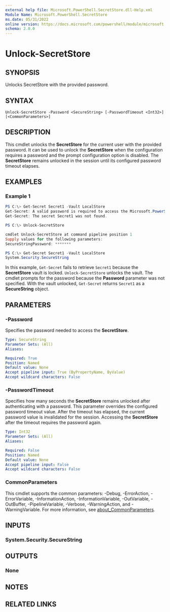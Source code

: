 ```yaml
---
external help file: Microsoft.PowerShell.SecretStore.dll-Help.xml
Module Name: Microsoft.PowerShell.SecretStore
ms.date: 05/31/2022
online version: https://docs.microsoft.com/powershell/module/microsoft.powershell.secretstore/unlock-secretstore?view=ps-modules&wt.mc_id=ps-gethelp
schema: 2.0.0
---
```


# Unlock-SecretStore

## SYNOPSIS
Unlocks SecretStore with the provided password.

## SYNTAX

```
Unlock-SecretStore -Password <SecureString> [-PasswordTimeout <Int32>] [<CommonParameters>]
```

## DESCRIPTION

This cmdlet unlocks the **SecretStore** for the current user with the provided password. It can be
used to unlock the **SecretStore** when the configuration requires a password and the prompt
configuration option is disabled. The **SecretStore** remains unlocked in the session until its
configured password timeout elapses.

## EXAMPLES

### Example 1

```powershell
PS C:\> Get-Secret Secret1 -Vault LocalStore
Get-Secret: A valid password is required to access the Microsoft.PowerShell.SecretStore vault.
Get-Secret: The secret Secret1 was not found.

PS C:\> Unlock-SecretStore

cmdlet Unlock-SecretStore at command pipeline position 1
Supply values for the following parameters:
SecureStringPassword: *******

PS C:\> Get-Secret Secret1 -Vault LocalStore
System.Security.SecureString
```

In this example, `Get-Secret` fails to retrieve `Secret1` because the **SecretStore** vault is
locked. `Unlock-SecretStore` unlocks the vault. The cmdlet prompts for the password because the
**Password** parameter was not specified. With the vault unlocked, `Get-Secret` returns `Secret1` as
a **SecureString** object.

## PARAMETERS

### -Password

Specifies the password needed to access the **SecretStore**.

```yaml
Type: SecureString
Parameter Sets: (All)
Aliases:

Required: True
Position: Named
Default value: None
Accept pipeline input: True (ByPropertyName, ByValue)
Accept wildcard characters: False
```

### -PasswordTimeout

Specifies how many seconds the **SecretStore** remains unlocked after authenticating with a
password. This parameter overrides the configured password timeout value. After the timeout has
elapsed, the current password value is invalidated for the session. Accessing the **SecretStore**
after the timeout requires the password again.

```yaml
Type: Int32
Parameter Sets: (All)
Aliases:

Required: False
Position: Named
Default value: None
Accept pipeline input: False
Accept wildcard characters: False
```

### CommonParameters

This cmdlet supports the common parameters: -Debug, -ErrorAction, -ErrorVariable,
-InformationAction, -InformationVariable, -OutVariable, -OutBuffer, -PipelineVariable, -Verbose,
-WarningAction, and -WarningVariable. For more information, see
[about_CommonParameters](http://go.microsoft.com/fwlink/?LinkID=113216).

## INPUTS

### System.Security.SecureString

## OUTPUTS

### None

## NOTES

## RELATED LINKS
